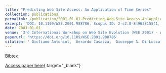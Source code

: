 ```yaml
---
title: "Predicting Web Site Access: An Application of Time Series"
collection: publications
permalink: /publication/2001-01-01-Predicting-Web-Site-Access-An-Application-of-Time-Series
excerpt: 'DOI: 10.1109/WSE.2001.988786, Scopus ID: 2-s2.0-84963815541, Cited by: 13'
date: 2001-01-01
venue: '3rd International Workshop on Web Site Evolution (WSE 2001) - Access for All, 10 November 2001, Florence, Italy'
paperurl: 'https://doi.org/10.1109/WSE.2001.988786'
citation: ' Giuliano Antoniol,  Gerardo Casazza,  Giuseppe A. Di Lucca,  Massimiliano Di Penta,  Ettore Merlo, &quot;Predicting Web Site Access: An Application of Time Series.&quot; 3rd International Workshop on Web Site Evolution (WSE 2001) - Access for All, 10 November 2001, Florence, Italy, 2001.'
---
```

[Bibtex](https://dblp.org/rec/bib/conf/wse/AntoniolCLPM01)

[Access paper here](https://doi.org/10.1109/WSE.2001.988786){:target="_blank"}
